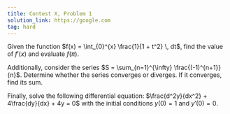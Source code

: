 ```yaml
---
title: Contest X, Problem 1
solution_link: https://google.com
tag: hard
---
```


Given the function $f(x) = \int_{0}^{x} \frac{1}{1 + t^2} \, dt$, find the value of $f'(x)$ and evaluate $f(\pi)$.

Additionally, consider the series $S = \sum_{n=1}^{\infty} \frac{(-1)^{n+1}}{n}$. Determine whether the series converges or diverges. If it converges, find its sum.

Finally, solve the following differential equation:
$\frac{d^2y}{dx^2} + 4\frac{dy}{dx} + 4y = 0$
with the initial conditions $y(0) = 1$ and $y'(0) = 0$.
